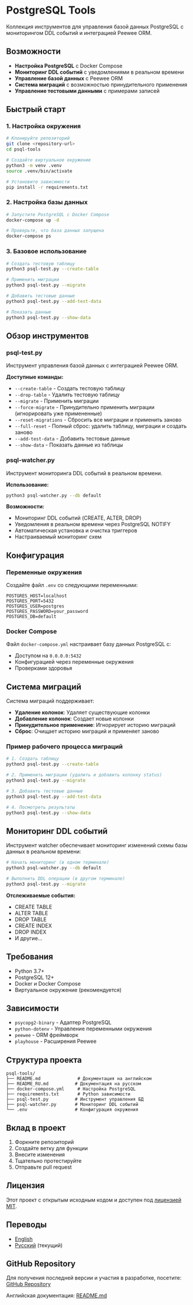 # PostgreSQL Tools

Коллекция инструментов для управления базой данных PostgreSQL с мониторингом DDL событий и интеграцией Peewee ORM.

## Возможности

- **Настройка PostgreSQL** с Docker Compose
- **Мониторинг DDL событий** с уведомлениями в реальном времени
- **Управление базой данных** с Peewee ORM
- **Система миграций** с возможностью принудительного применения
- **Управление тестовыми данными** с примерами записей

## Быстрый старт

### 1. Настройка окружения

```bash
# Клонируйте репозиторий
git clone <repository-url>
cd psql-tools

# Создайте виртуальное окружение
python3 -m venv .venv
source .venv/bin/activate

# Установите зависимости
pip install -r requirements.txt
```

### 2. Настройка базы данных

```bash
# Запустите PostgreSQL с Docker Compose
docker-compose up -d

# Проверьте, что база данных запущена
docker-compose ps
```

### 3. Базовое использование

```bash
# Создать тестовую таблицу
python3 psql-test.py --create-table

# Применить миграции
python3 psql-test.py --migrate

# Добавить тестовые данные
python3 psql-test.py --add-test-data

# Показать данные
python3 psql-test.py --show-data
```

## Обзор инструментов

### psql-test.py
Инструмент управления базой данных с интеграцией Peewee ORM.

**Доступные команды:**
- `--create-table` - Создать тестовую таблицу
- `--drop-table` - Удалить тестовую таблицу
- `--migrate` - Применить миграции
- `--force-migrate` - Принудительно применить миграции (игнорировать уже примененные)
- `--reset-migrations` - Сбросить все миграции и применить заново
- `--full-reset` - Полный сброс: удалить таблицу, миграции и создать заново
- `--add-test-data` - Добавить тестовые данные
- `--show-data` - Показать данные из таблицы

### psql-watcher.py
Инструмент мониторинга DDL событий в реальном времени.

**Использование:**
```bash
python3 psql-watcher.py --db default
```

**Возможности:**
- Мониторинг DDL событий (CREATE, ALTER, DROP)
- Уведомления в реальном времени через PostgreSQL NOTIFY
- Автоматическая установка и очистка триггеров
- Настраиваемый мониторинг схем

## Конфигурация

### Переменные окружения

Создайте файл `.env` со следующими переменными:

```env
POSTGRES_HOST=localhost
POSTGRES_PORT=5432
POSTGRES_USER=postgres
POSTGRES_PASSWORD=your_password
POSTGRES_DB=default
```

### Docker Compose

Файл `docker-compose.yml` настраивает базу данных PostgreSQL с:
- Доступом на `0.0.0.0:5432`
- Конфигурацией через переменные окружения
- Проверками здоровья

## Система миграций

Система миграций поддерживает:
- **Удаление колонок**: Удаляет существующие колонки
- **Добавление колонок**: Создает новые колонки
- **Принудительное применение**: Игнорирует историю миграций
- **Сброс**: Очищает историю миграций и применяет заново

### Пример рабочего процесса миграций

```bash
# 1. Создать таблицу
python3 psql-test.py --create-table

# 2. Применить миграции (удалить и добавить колонку status)
python3 psql-test.py --migrate

# 3. Добавить тестовые данные
python3 psql-test.py --add-test-data

# 4. Посмотреть результаты
python3 psql-test.py --show-data
```

## Мониторинг DDL событий

Инструмент watcher обеспечивает мониторинг изменений схемы базы данных в реальном времени:

```bash
# Начать мониторинг (в одном терминале)
python3 psql-watcher.py --db default

# Выполнить DDL операции (в другом терминале)
python3 psql-test.py --migrate
```

**Отслеживаемые события:**
- CREATE TABLE
- ALTER TABLE
- DROP TABLE
- CREATE INDEX
- DROP INDEX
- И другие...

## Требования

- Python 3.7+
- PostgreSQL 12+
- Docker и Docker Compose
- Виртуальное окружение (рекомендуется)

## Зависимости

- `psycopg2-binary` - Адаптер PostgreSQL
- `python-dotenv` - Управление переменными окружения
- `peewee` - ORM фреймворк
- `playhouse` - Расширения Peewee

## Структура проекта

```
psql-tools/
├── README.md              # Документация на английском
├── README_RU.md          # Документация на русском
├── docker-compose.yml     # Настройка PostgreSQL
├── requirements.txt       # Python зависимости
├── psql-test.py          # Инструмент управления БД
├── psql-watcher.py       # Мониторинг DDL событий
└── .env                  # Конфигурация окружения
```

## Вклад в проект

1. Форкните репозиторий
2. Создайте ветку для функции
3. Внесите изменения
4. Тщательно протестируйте
5. Отправьте pull request

## Лицензия

Этот проект с открытым исходным кодом и доступен под [лицензией MIT](LICENSE).

## Переводы

- [English](README.md)
- [Русский](README_RU.md) (текущий)

## GitHub Repository

Для получения последней версии и участия в разработке, посетите: [GitHub Repository](https://github.com/your-username/psql-tools)

Английская документация: [README.md](https://github.com/your-username/psql-tools/blob/main/README.md)
